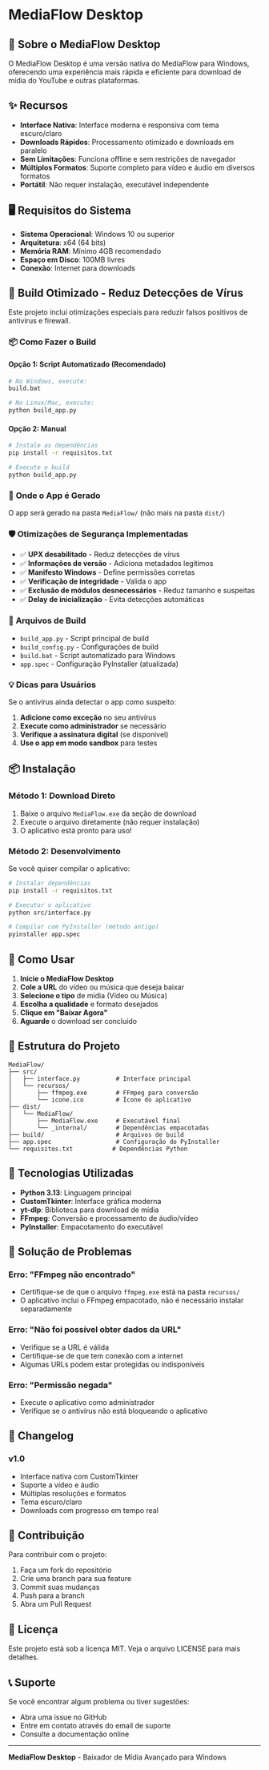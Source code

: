 # MediaFlow Desktop

## 📱 Sobre o MediaFlow Desktop

O MediaFlow Desktop é uma versão nativa do MediaFlow para Windows, oferecendo uma experiência mais rápida e eficiente para download de mídia do YouTube e outras plataformas.

## ✨ Recursos

- **Interface Nativa**: Interface moderna e responsiva com tema escuro/claro
- **Downloads Rápidos**: Processamento otimizado e downloads em paralelo
- **Sem Limitações**: Funciona offline e sem restrições de navegador
- **Múltiplos Formatos**: Suporte completo para vídeo e áudio em diversos formatos
- **Portátil**: Não requer instalação, executável independente

## 🖥️ Requisitos do Sistema

- **Sistema Operacional**: Windows 10 ou superior
- **Arquitetura**: x64 (64 bits)
- **Memória RAM**: Mínimo 4GB recomendado
- **Espaço em Disco**: 100MB livres
- **Conexão**: Internet para downloads

## 🚀 **Build Otimizado - Reduz Detecções de Vírus**

Este projeto inclui otimizações especiais para reduzir falsos positivos de antivírus e firewall.

### 📦 **Como Fazer o Build**

#### **Opção 1: Script Automatizado (Recomendado)**
```bash
# No Windows, execute:
build.bat

# No Linux/Mac, execute:
python build_app.py
```

#### **Opção 2: Manual**
```bash
# Instale as dependências
pip install -r requisitos.txt

# Execute o build
python build_app.py
```

### 🎯 **Onde o App é Gerado**

O app será gerado na pasta `MediaFlow/` (não mais na pasta `dist/`)

### 🛡️ **Otimizações de Segurança Implementadas**

- ✅ **UPX desabilitado** - Reduz detecções de vírus
- ✅ **Informações de versão** - Adiciona metadados legítimos
- ✅ **Manifesto Windows** - Define permissões corretas
- ✅ **Verificação de integridade** - Valida o app
- ✅ **Exclusão de módulos desnecessários** - Reduz tamanho e suspeitas
- ✅ **Delay de inicialização** - Evita detecções automáticas

### 🔧 **Arquivos de Build**

- `build_app.py` - Script principal de build
- `build_config.py` - Configurações de build
- `build.bat` - Script automatizado para Windows
- `app.spec` - Configuração PyInstaller (atualizada)

### 💡 **Dicas para Usuários**

Se o antivírus ainda detectar o app como suspeito:

1. **Adicione como exceção** no seu antivírus
2. **Execute como administrador** se necessário
3. **Verifique a assinatura digital** (se disponível)
4. **Use o app em modo sandbox** para testes

## 📦 Instalação

### Método 1: Download Direto
1. Baixe o arquivo `MediaFlow.exe` da seção de download
2. Execute o arquivo diretamente (não requer instalação)
3. O aplicativo está pronto para uso!

### Método 2: Desenvolvimento
Se você quiser compilar o aplicativo:

```bash
# Instalar dependências
pip install -r requisitos.txt

# Executar o aplicativo
python src/interface.py

# Compilar com PyInstaller (método antigo)
pyinstaller app.spec
```

## 🚀 Como Usar

1. **Inicie o MediaFlow Desktop**
2. **Cole a URL** do vídeo ou música que deseja baixar
3. **Selecione o tipo** de mídia (Vídeo ou Música)
4. **Escolha a qualidade** e formato desejados
5. **Clique em "Baixar Agora"**
6. **Aguarde** o download ser concluído

## 📁 Estrutura do Projeto

```
MediaFlow/
├── src/
│   ├── interface.py          # Interface principal
│   └── recursos/
│       ├── ffmpeg.exe        # FFmpeg para conversão
│       └── icone.ico         # Ícone do aplicativo
├── dist/
│   └── MediaFlow/
│       ├── MediaFlow.exe     # Executável final
│       └── _internal/        # Dependências empacotadas
├── build/                    # Arquivos de build
├── app.spec                  # Configuração do PyInstaller
└── requisitos.txt           # Dependências Python
```

## 🔧 Tecnologias Utilizadas

- **Python 3.13**: Linguagem principal
- **CustomTkinter**: Interface gráfica moderna
- **yt-dlp**: Biblioteca para download de mídia
- **FFmpeg**: Conversão e processamento de áudio/vídeo
- **PyInstaller**: Empacotamento do executável

## 🐛 Solução de Problemas

### Erro: "FFmpeg não encontrado"
- Certifique-se de que o arquivo `ffmpeg.exe` está na pasta `recursos/`
- O aplicativo inclui o FFmpeg empacotado, não é necessário instalar separadamente

### Erro: "Não foi possível obter dados da URL"
- Verifique se a URL é válida
- Certifique-se de que tem conexão com a internet
- Algumas URLs podem estar protegidas ou indisponíveis

### Erro: "Permissão negada"
- Execute o aplicativo como administrador
- Verifique se o antivírus não está bloqueando o aplicativo

## 📝 Changelog

### v1.0
- Interface nativa com CustomTkinter
- Suporte a vídeo e áudio
- Múltiplas resoluções e formatos
- Tema escuro/claro
- Downloads com progresso em tempo real

## 🤝 Contribuição

Para contribuir com o projeto:

1. Faça um fork do repositório
2. Crie uma branch para sua feature
3. Commit suas mudanças
4. Push para a branch
5. Abra um Pull Request

## 📄 Licença

Este projeto está sob a licença MIT. Veja o arquivo LICENSE para mais detalhes.

## 📞 Suporte

Se você encontrar algum problema ou tiver sugestões:

- Abra uma issue no GitHub
- Entre em contato através do email de suporte
- Consulte a documentação online

---

**MediaFlow Desktop** - Baixador de Mídia Avançado para Windows 
